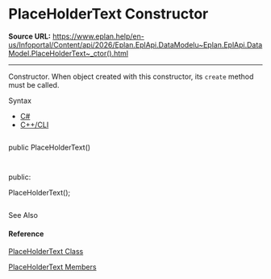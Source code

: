 # PlaceHolderText Constructor

**Source URL:** https://www.eplan.help/en-us/Infoportal/Content/api/2026/Eplan.EplApi.DataModelu~Eplan.EplApi.DataModel.PlaceHolderText~_ctor().html

---

Constructor. When object created with this constructor, its `create` method must be called.

Syntax

- [C#](#i-syntax-CS)
- [C++/CLI](#i-syntax-CPP2005)

```
```
public PlaceHolderText()
```
```

```
```
public:
PlaceHolderText();
```
```



See Also

#### Reference

[PlaceHolderText Class](Eplan.EplApi.DataModelu~Eplan.EplApi.DataModel.PlaceHolderText.html)
  
[PlaceHolderText Members](Eplan.EplApi.DataModelu~Eplan.EplApi.DataModel.PlaceHolderText_members.html)